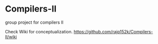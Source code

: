 # Compilers-II
group project for compilers II


Check Wiki for conceptualization.
<https://github.com/rajp152k/Compilers-II/wiki>
